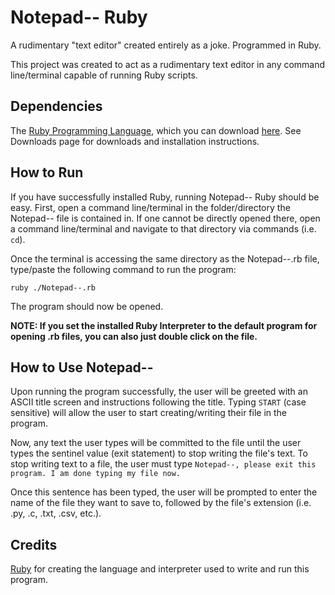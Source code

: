 # Notepad-- Ruby
A rudimentary "text editor" created entirely as a joke. Programmed in Ruby.

This project was created to act as a rudimentary text editor in any command line/terminal capable of running Ruby scripts.

## Dependencies
The [Ruby Programming Language](https://www.ruby-lang.org), which you can download [here](https://www.ruby-lang.org/en/downloads/). See Downloads page for downloads and installation instructions.

## How to Run
If you have successfully installed Ruby, running Notepad-- Ruby should be easy. First, open a command line/terminal in the folder/directory the Notepad-- file is contained in. If one cannot be directly opened there, open a command line/terminal and navigate to that directory via commands (i.e. ```cd```).

Once the terminal is accessing the same directory as the Notepad--.rb file, type/paste the following command to run the program:
```
ruby ./Notepad--.rb
```
The program should now be opened.

**NOTE: If you set the installed Ruby Interpreter to the default program for opening .rb files, you can also just double click on the file.**

## How to Use Notepad--
Upon running the program successfully, the user will be greeted with an ASCII title screen and instructions following the title. Typing ```START``` (case sensitive) will allow the user to start creating/writing their file in the program.

Now, any text the user types will be committed to the file until the user types the sentinel value (exit statement) to stop writing the file's text. To stop writing text to a file, the user must type ```Notepad--, please exit this program. I am done typing my file now.```

Once this sentence has been typed, the user will be prompted to enter the name of the file they want to save to, followed by the file's extension (i.e. .py, .c, .txt, .csv, etc.).

## Credits
[Ruby](https://www.ruby-lang.org/en/) for creating the language and interpreter used to write and run this program.
